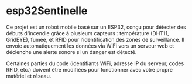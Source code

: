 # esp32Sentinelle
Ce projet est un robot mobile basé sur un ESP32, conçu pour détecter des débuts d'incendie grâce à plusieurs capteurs : température (DHT11, GridEYE), fumée, et RFID pour l’identification des zones de surveillance. Il envoie automatiquement les données via WiFi vers un serveur web et déclenche une alerte sonore si un danger est détecté.

Certaines parties du code (identifiants WiFi, adresse IP du serveur, codes RFID, etc.) doivent être modifiées pour fonctionner avec votre propre matériel et réseau.
